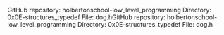 GitHub repository: holbertonschool-low_level_programming
Directory: 0x0E-structures_typedef
File: dog.hGitHub repository: holbertonschool-low_level_programming
Directory: 0x0E-structures_typedef
File: dog.h
